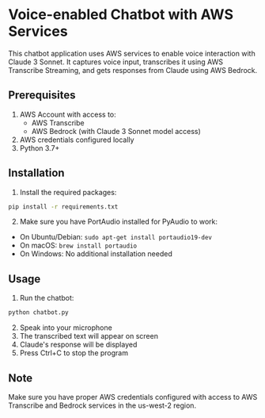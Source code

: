 # Voice-enabled Chatbot with AWS Services

This chatbot application uses AWS services to enable voice interaction with Claude 3 Sonnet. It captures voice input, transcribes it using AWS Transcribe Streaming, and gets responses from Claude using AWS Bedrock.

## Prerequisites

1. AWS Account with access to:
   - AWS Transcribe
   - AWS Bedrock (with Claude 3 Sonnet model access)
2. AWS credentials configured locally
3. Python 3.7+

## Installation

1. Install the required packages:

```bash
pip install -r requirements.txt
```

2. Make sure you have PortAudio installed for PyAudio to work:

- On Ubuntu/Debian: `sudo apt-get install portaudio19-dev`
- On macOS: `brew install portaudio`
- On Windows: No additional installation needed

## Usage

1. Run the chatbot:

```bash
python chatbot.py
```

2. Speak into your microphone
3. The transcribed text will appear on screen
4. Claude's response will be displayed
5. Press Ctrl+C to stop the program

## Note

Make sure you have proper AWS credentials configured with access to AWS Transcribe and Bedrock services in the us-west-2 region.
